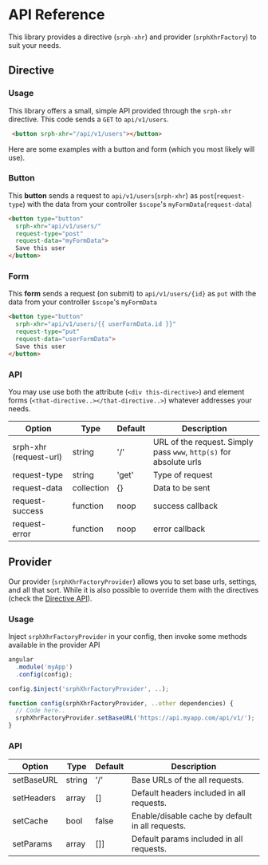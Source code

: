 API Reference
=====

This library provides a directive (```srph-xhr```) and provider (```srphXhrFactory```) to suit your needs.

## Directive

### Usage

This library offers a small, simple API provided through the ```srph-xhr``` directive. This code sends a ```GET``` to ```api/v1/users```.

```html
 <button srph-xhr="/api/v1/users"></button>
```

Here are some examples with a button and form (which you most likely will use).

### Button

This **button** sends a request to ```api/v1/users```(```srph-xhr```) as ```post```(```request-type```) with the data from your controller ```$scope```'s ```myFormData```(```request-data```)

```html
<button type="button"
  srph-xhr="api/v1/users/"
  request-type="post"
  request-data="myFormData">
  Save this user
</button>
```

### Form

This **form** sends a request (on submit) to ```api/v1/users/{id}``` as ```put``` with the data from your controller ```$scope```'s ```myFormData```

```html
<button type="button"
  srph-xhr="api/v1/users/{{ userFormData.id }}"
  request-type="put"
  request-data="userFormData">
  Save this user
</button>
```

### API

You may use use both the attribute (```<div this-directive>```) and element forms (```<that-directive..></that-directive..>```) whatever addresses your needs.

Option | Type | Default | Description
------ | ---- | ------- | -----------
srph-xhr (request-url) | string | '/' | URL of the request. Simply pass ```www```, ```http(s)``` for absolute urls
request-type | string | 'get' | Type of request
request-data | collection | {} | Data to be sent
request-success | function | noop | success callback
request-error | function | noop | error callback

## Provider

Our provider (```srphXhrFactoryProvider```) allows you to set base urls, settings, and all that sort. While it is also possible to override them with the directives (check the [Directive API](#api-reference-directive-api)).

### Usage

Inject ```srphXhrFactoryProvider``` in your config, then invoke some methods available in the provider API

```javascript
angular
  .module('myApp')
  .config(config);

config.$inject('srphXhrFactoryProvider', ..);

function config(srphXhrFactoryProvider, ..other dependencies) {
  // Code here..
  srphXhrFactoryProvider.setBaseURL('https://api.myapp.com/api/v1/');
}
```

### API

Option | Type | Default | Description
------ | ---- | ------- | -----------
setBaseURL | string | '/' | Base URLs of the all requests.
setHeaders | array | [] | Default headers included in all requests.
setCache | bool | false | Enable/disable cache by default in all requests.
setParams | array | []] | Default params included in all requests.